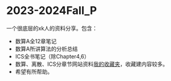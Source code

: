 # 2023-2024Fall_P
一个很底层的xk人的资料分享。包含：
- 数算A全12章笔记
- 数算A所讲算法的分析总结
- ICS全书笔记（除Chapter4,6）
- 数算、离散、ICS分章节网站资料[我的收藏夹](https://cryingnow.github.io/2023-2024Fall_P/Internet_Resource.html)，收藏建内容较多。
- 希望有所帮助。
